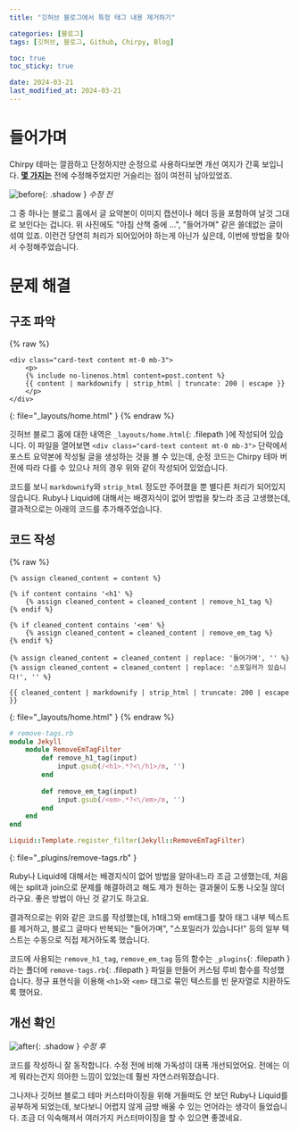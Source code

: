 ```yaml
---
title: "깃허브 블로그에서 특정 태그 내용 제거하기"

categories: [블로그]
tags: [깃허브, 블로그, Github, Chirpy, Blog]

toc: true
toc_sticky: true

date: 2024-03-21
last_modified_at: 2024-03-21
---
```


# **들어가며**

Chirpy 테마는 깔끔하고 단정하지만 순정으로 사용하다보면 개선 여지가 간혹 보입니다. **[몇 가지는](https://hynrng.github.io/posts/%EB%B8%94%EB%A1%9C%EA%B7%B8-%EC%83%88%EB%8B%A8%EC%9E%A5/)** 전에 수정해주었지만 거슬리는 점이 여전히 남아있었죠.

![before](/2024-03-21-blog-customization/before.png){: .shadow }
_수정 전_

그 중 하나는 블로그 홈에서 글 요약본이 이미지 캡션이나 헤더 등을 포함하여 날것 그대로 보인다는 겁니다. 위 사진에도 "아침 산책 중에 ...", "들어가며" 같은 쓸데없는 글이 섞여 있죠. 이런건 당연히 처리가 되어있어야 하는게 아닌가 싶은데, 이번에 방법을 찾아서 수정해주었습니다.

# **문제 해결**

## **구조 파악**

{% raw %}
```liquid
<div class="card-text content mt-0 mb-3">
    <p>
    {% include no-linenos.html content=post.content %}
    {{ content | markdownify | strip_html | truncate: 200 | escape }}
    </p>
</div>
```
{: file="_layouts/home.html" }
{% endraw %}

깃허브 블로그 홈에 대한 내역은 `_layouts/home.html`{: .filepath }에 작성되어 있습니다. 이 파일을 열어보면 `<div class="card-text content mt-0 mb-3">` 단락에서 포스트 요약본에 작성될 글을 생성하는 것을 볼 수 있는데, 순정 코드는 Chirpy 테마 버전에 따라 다를 수 있으나 저의 경우 위와 같이 작성되어 있었습니다.

코드를 보니 `markdownify`와 `strip_html` 정도만 주어졌을 뿐 별다른 처리가 되어있지 않습니다. Ruby나 Liquid에 대해서는 배경지식이 없어 방법을 찾느라 조금 고생했는데, 결과적으로는 아래의 코드를 추가해주었습니다.

## **코드 작성**

{% raw %}
```liquid
{% assign cleaned_content = content %}

{% if content contains '<h1' %}
    {% assign cleaned_content = cleaned_content | remove_h1_tag %}
{% endif %}

{% if cleaned_content contains '<em' %}
    {% assign cleaned_content = cleaned_content | remove_em_tag %}
{% endif %}

{% assign cleaned_content = cleaned_content | replace: '들어가며', '' %}
{% assign cleaned_content = cleaned_content | replace: '스포일러가 있습니다!', '' %}

{{ cleaned_content | markdownify | strip_html | truncate: 200 | escape }}
```
{: file="_layouts/home.html" }
{% endraw %}

```ruby
# remove-tags.rb
module Jekyll
    module RemoveEmTagFilter
        def remove_h1_tag(input)
            input.gsub(/<h1>.*?<\/h1>/m, '')
        end
        
        def remove_em_tag(input)
            input.gsub(/<em>.*?<\/em>/m, '')
        end
    end
end

Liquid::Template.register_filter(Jekyll::RemoveEmTagFilter)
```
{: file="_plugins/remove-tags.rb" }

Ruby나 Liquid에 대해서는 배경지식이 없어 방법을 알아내느라 조금 고생했는데, 처음에는 split과 join으로 문제를 해결하려고 해도 제가 원하는 결과물이 도통 나오질 않더라구요. 좋은 방법이 아닌 것 같기도 하고요.

결과적으로는 위와 같은 코드를 작성했는데, h1태그와 em태그를 찾아 태그 내부 텍스트를 제거하고, 블로그 글마다 반복되는 "들어가며", "스포일러가 있습니다!" 등의 일부 텍스트는 수동으로 직접 제거하도록 했습니다.

코드에 사용되는 `remove_h1_tag`, `remove_em_tag` 등의 함수는 `_plugins`{: .filepath }라는 폴더에 `remove-tags.rb`{: .filepath } 파일을 만들어 커스텀 루비 함수를 작성했습니다. 정규 표현식을 이용해 `<h1>`와 `<em>` 태그로 묶인 텍스트를 빈 문자열로 치환하도록 했어요.

## **개선 확인**

![after](/2024-03-21-blog-customization/after.png){: .shadow }
_수정 후_

코드를 작성하니 잘 동작합니다. 수정 전에 비해 가독성이 대폭 개선되었어요. 전에는 이게 뭐라는건지 의아한 느낌이 있었는데 훨씬 자연스러워졌습니다.

그나저나 깃허브 블로그 테마 커스터마이징을 위해 거들떠도 안 보던 Ruby나 Liquid를 공부하게 되었는데, 보다보니 어렵지 않게 금방 배울 수 있는 언어라는 생각이 들었습니다. 조금 더 익숙해져서 여러가지 커스터마이징을 할 수 있으면 좋겠네요.